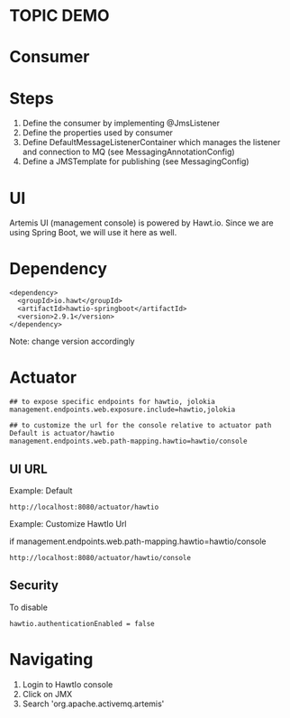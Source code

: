 TOPIC DEMO
==========

Consumer
========

# Steps

1. Define the consumer by implementing @JmsListener
1. Define the properties used by consumer
1. Define DefaultMessageListenerContainer which manages the listener and connection to MQ (see MessagingAnnotationConfig)
1. Define a JMSTemplate for publishing (see MessagingConfig)

UI
==

Artemis UI (management console) is powered by Hawt.io.  Since we are using Spring Boot, we will use it here as well.

# Dependency
```
<dependency>
  <groupId>io.hawt</groupId>
  <artifactId>hawtio-springboot</artifactId>
  <version>2.9.1</version>
</dependency>
```
Note: change version accordingly

# Actuator
```
## to expose specific endpoints for hawtio, jolokia
management.endpoints.web.exposure.include=hawtio,jolokia

## to customize the url for the console relative to actuator path  Default is actuator/hawtio
management.endpoints.web.path-mapping.hawtio=hawtio/console
```

## UI URL

Example: Default
```
http://localhost:8080/actuator/hawtio
```

Example: Customize HawtIo Url

if management.endpoints.web.path-mapping.hawtio=hawtio/console
```
http://localhost:8080/actuator/hawtio/console
```

## Security

To disable
```
hawtio.authenticationEnabled = false
```

# Navigating

1. Login to HawtIo console
1. Click on JMX
1. Search 'org.apache.activemq.artemis'